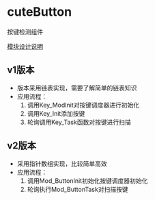 # cuteButton
按键检测组件

[模块设计说明](https://hudaxia.top/2022/11/17/%E7%BB%84%E4%BB%B6-%E6%8C%89%E9%94%AE%E6%A3%80%E6%B5%8B%E5%AE%9E%E7%8E%B0/)

## v1版本
- 版本采用链表实现，需要了解简单的链表知识
- 应用流程：
    1. 调用Key_ModInit对按键调度器进行初始化
    2. 调用Key_Init添加按键
    3. 轮询调用Key_Task函数对按键进行扫描

## v2版本
- 采用指针数组实现，比较简单高效
- 应用流程：
    1. 调用Mod_ButtonInit初始化按键调度器初始化
    2. 轮询执行Mod_ButtonTask对扫描按键